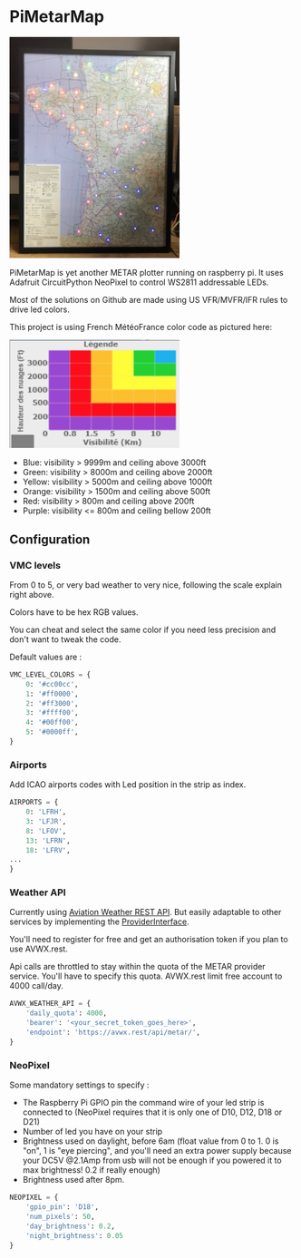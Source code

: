 # PiMetarMap

<img alt="France map" src="https://github.com/dodubassman/PiMetarMap/blob/eacd5784ddc84bc059d39371594cb53ad3c28e68/doc/pimetarmap_france.jpg" width="300" />

PiMetarMap is yet another METAR plotter running on raspberry pi. It uses Adafruit CircuitPython NeoPixel to control WS2811 addressable LEDs.

Most of the solutions on Github are made using US VFR/MVFR/IFR rules to drive led colors.

This project is using French MétéoFrance color code as pictured here:

<img alt="MétéoFrance VMC levels" src="https://github.com/dodubassman/PiMetarMap/blob/a247514e9acf16ebdca6cde9b28fe3706385ce89/doc/vmc_level_meteofrance.png" width="300" />

- Blue: visibility > 9999m and ceiling above 3000ft
- Green: visibility > 8000m and ceiling above 2000ft
- Yellow: visibility > 5000m and ceiling above 1000ft
- Orange: visibility > 1500m and ceiling above 500ft
- Red: visibility > 800m and ceiling above 200ft
- Purple: visibility <= 800m and ceiling bellow 200ft

## Configuration

### VMC levels

From 0 to 5, or very bad weather to very nice, following the scale explain right above.

Colors have to be hex RGB values.

You can cheat and select the same color if you need less precision and don't want to tweak the code.

Default values are :

```Python
VMC_LEVEL_COLORS = {
    0: '#cc00cc',
    1: '#ff0000',
    2: '#ff3000',
    3: '#ffff00',
    4: '#00ff00',
    5: '#0000ff',
}
```

### Airports

Add ICAO airports codes with Led position in the strip as index.

```Python
AIRPORTS = {
    0: 'LFRH',
    3: 'LFJR',
    8: 'LFOV',
    13: 'LFRN',
    18: 'LFRV',
...
}
```

### Weather API

Currently using [Aviation Weather REST API](https://avwx.rest/). But easily adaptable to other services by implementing the [ProviderInterface](https://github.com/dodubassman/PiMetarMap/blob/main/pmm/metar/provider/__init__.py#L6).

You'll need to register for free and get an authorisation token if you plan to use AVWX.rest.

Api calls are throttled to stay within the quota of the METAR provider service. You'll have to specify this quota. AVWX.rest limit free account to 4000 call/day.

```Python
AVWX_WEATHER_API = {
    'daily_quota': 4000,
    'bearer': '<your_secret_token_goes_here>',
    'endpoint': 'https://avwx.rest/api/metar/',
}
```

### NeoPixel

Some mandatory settings to specify :

* The Raspberry Pi GPIO pin the command wire of your led strip is connected to (NeoPixel requires that it is only one of D10, D12, D18 or D21)
* Number of led you have on your strip
* Brightness used on daylight, before 6am (float value from 0 to 1. 0 is "on", 1 is "eye piercing", and you'll need an extra power supply because your DC5V @2.1Amp from usb will not be enough if you powered it to max brightness! 0.2 if really enough)
* Brightness used after 8pm.


```Python
NEOPIXEL = {
    'gpio_pin': 'D18',
    'num_pixels': 50,
    'day_brightness': 0.2,
    'night_brightness': 0.05
}
```

